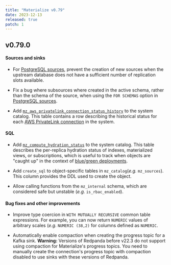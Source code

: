 ```yaml
---
title: "Materialize v0.79"
date: 2023-12-13
released: true
patch: 1
---
```


## v0.79.0

#### Sources and sinks

* For [PostgreSQL sources](https://materialize.com/docs/sql/create-source/postgres/),
  prevent the creation of new sources when the upstream database does not have a
  sufficient number of replication slots available.

* Fix a bug where subsources where created in the active schema, rather than the
  schema of the source, when using the `FOR SCHEMAS` option in
  [PostgreSQL sources](https://materialize.com/docs/sql/create-source/postgres/).

* Add [`mz_aws_privatelink_connection_status_history`](/sql/system-catalog/mz_catalog_unstable/#mz_aws_privatelink_connection_status_history)
  to the system catalog. This table contains a row describing the historical
  status for each [AWS PrivateLink connection](/sql/create-connection/#aws-privatelink)
  in the system.

#### SQL

* Add [`mz_compute_hydration_status`](/sql/system-catalog/mz_catalog_unstable/#mz_compute_hydration_statuses)
  to the system catalog. This table describes the per-replica hydration status of
  indexes, materialized views, or subscriptions, which is useful to track when
  objects are "caught up" in the context of [blue/green deployments](/manage/blue-green).

* Add `create_sql` to object-specific tables in `mz_catalog`(_e.g._ `mz_sources`).
  This column provides the DDL used to create the object.

* Allow calling functions from the `mz_internal` schema, which are considered
  safe but unstable (_e.g._ `is_rbac_enabled`).

#### Bug fixes and other improvements

* Improve type coercion in `WITH MUTUALLY RECURSIVE` common table expressions. For
  example, you can now return `NUMERIC` values of arbitrary scales (_e.g._ `NUMERIC
  (38,2)` for columns defined as `NUMERIC`.

* Automatically enable compaction when creating the progress topic for a Kafka
  sink. **Warning:** Versions of Redpanda before v22.3 do not support using
  compaction for Materialize's progress topics. You need to manually create the
  connection's progress topic with compaction disabled to use sinks with these
  versions of Redpanda.
